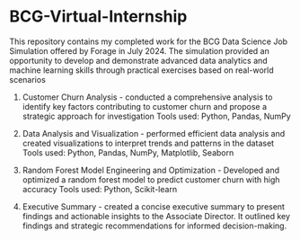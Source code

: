 # BCG-Virtual-Internship

This repository contains my completed work for the BCG Data Science Job Simulation offered by Forage in July 2024. The simulation provided an opportunity to develop and demonstrate advanced data analytics and machine learning skills through practical exercises based on real-world scenarios


1) Customer Churn Analysis - conducted a comprehensive analysis to identify key factors contributing to customer churn and propose a strategic approach for investigation
Tools used: Python, Pandas, NumPy

2) Data Analysis and Visualization - performed efficient data analysis and created visualizations to interpret trends and patterns in the dataset
Tools used: Python, Pandas, NumPy, Matplotlib, Seaborn

3) Random Forest Model Engineering and Optimization - Developed and optimized a random forest model to predict customer churn with high accuracy
Tools used: Python, Scikit-learn

4) Executive Summary - created a concise executive summary to present findings and actionable insights to the Associate Director. It outlined key findings and strategic recommendations for informed decision-making.

